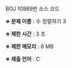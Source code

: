 BOJ 10989번 소스 코드

<b>※ 문제 이름</b> : 수 정렬하기 3

<b>※ 제한 시간</b> : 3 초

<b>※ 제한 메모리</b> : 8 MB

<b>※ 제출 언어</b> : C
